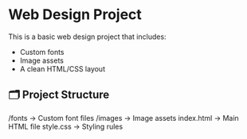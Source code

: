 # Web Design Project

This is a basic web design project that includes:

- Custom fonts
- Image assets
- A clean HTML/CSS layout

## 🗂️ Project Structure
/fonts -> Custom font files
/images -> Image assets
index.html -> Main HTML file
style.css -> Styling rules
